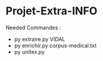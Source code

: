 # Projet-Extra-INFO
Needed Commandes : 
- py extraire.py VIDAL
- py enrichir.py corpus-medical.txt
- py unitex.py
